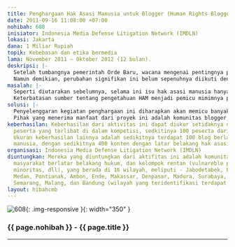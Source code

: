 ```yaml
---
title: Penghargaan Hak Asasi Manusia untuk Blogger (Human Rights Blogger Award)
date: 2011-09-16 11:08:00 +07:00
nohibah: 608
inisiator: Indonesia Media Defense Litigation Network (IMDLN)
lokasi: Jakarta
dana: 1 Miliar Rupiah
topik: Kebebasan dan etika bermedia
lama: November 2011 – Oktober 2012 (12 bulan).
deskripsi: |-
  Setelah tumbangnya pemerintah Orde Baru, wacana mengenai pentingnya penguatan jaminan perlindungan hak asasi manusia, di aras publik mengalami penguatan cukup signifikan. Di level negara, juga ditindaklanjuti dengan lahirnya sejumlah instrumen perundang-undangan, seperti ditandai dengan lahirnya UU No. 39 Tahun 1999 tentang Hak Asasi Manusi; Reformasi Konstitusi 1999-2002, dengan hak asasi manusia sebagai salah satu agenda utama; serta pengesahan dua instrumen pokok HAM, menjadi hukum nasional (ICCPR dan ICESCR).
  Namun demikian, perubahan signifikan ini belum sepenuhnya diikuti dengan meningkatnya pemahaman publik pada umumnya, tentang pentingnya perlindungan hak asasi. Ini dikarenakan minimnya sumber yang dapat diakses dan dapat dimengerti publik secara mudah. Diskursus hak asasi, baik teori, instrumen maupun implementasi, hanya dipahami oleh sekelompok orang semata, khususnya mereka para aktivis hak asasi manusia. Untuk itu, kegiatan ini menjadi penting dalam rangka mempromosikan hak asasi manusia di kalangan warga pada umumnya. Kegiatan ini diharapkan akan memperbanyak konten lokal tentang hak asasi manusia dari beragam sudut pandang, sehingga memperbanyak sumber pengetahuan tentang HAM, dan semakin banyak orang memahami apa itu HAM. Selain itu, dengan banyaknya pihak yang terlibat dalam promosi hak asasi, juga akan menjadikan nilai-nilai HAM dimengerti sebagai nilai-nilai kewargaan yang dapat dipahami secara umum.
masalah: |-
  Seperti diutarakan sebelumnya, selama ini isu hak asasi manusia hanya menjadi diskursus yang hanya dipahami oleh segelintir orang saja, sebatas di kalangan aktivis hak asasi manusia, sementara publik luas sebagai pemegang hak (rights holder), justru tak cukup memahaminya. Selain itu, HAM juga seringkali masih dipahami sebatas hak sipil dan politik, sementara hak lain yang terkait dengan pemenehuan kebutuhan dasar manusia, justru belum dipahami sebagai hak HAM.
  Keterbatasan sumber tentang pengetahuan HAM menjadi pemicu mimimnya pemahaman publik tentang HAM, yang salah satunya diakibatkan oleh terbatasnya konten lokal tentang, khususnya bagi mereka pengguna internet dan teknologi digital lainnya. Pengemasan yang rumit juga menjadikan publik sulit untuk memahami secara komperhensif mengenai terma hak asasi, sehingga perlu pengemasan dan penampilan yang lebih inovatif, agar mudah dimengerti dan pahami khalayak pada umumnya.
solusi: |-
  Penyelenggaran kegiatan penghargaan ini diharapkan akan memicu banyak konten lokal tentang hak asasi manusia. Setidaknya dengan adanya penghargaan ini, dapat menjadi pemantik awal bagi publik pada umumnya, khususnya mereka para pengguna media sosial, untuk turut serta memperbanyak konten mengenai hak asasi manusia. Dengan adanya banyak konten lokal, yang dikemas dengan lebih inovatif dalam bahasa yang dimengerti publik pada umumnya, diharapkan masyarakat akan menjadi lebih mudah dalam memahami hak asasi manusia. Lebih jauh, dengan penyelenggaraan kegiatan ini, akan berdampak ke depan, bahwa promosi hak asasi manusia atau public awarenes hak asasi manusia, tidak lagi hanya menjadi tugas dan domain dari aktivis HAM, tetapi menjadi satu aktivitas yang bisa dilakukan oleh semua orang, dengan beregam media dan instrumen yang dimilikinya.
  Pihak yang menerima manfaat dari proyek ini adalah komunitas blogger, masyarakat berlatar belakang hukum, dan kelompok rentan (vulnareble people—LGBT, minoritas, dll), yang berada di 16 wilayah, meliputi: Jabodetabek, Palembang, Pekanbaru, Medan, Pontianak, Ambon, Ende, Makassar, Denpasar, Madura, Surabaya, Jogja, Solo, Semarang, Malang, dan Bandung (wilayah yang teridentifikasi terdapat komunitas blogger).
keberhasilan: Keberhasilan dari aktivitas ini dapat diukur setidaknya dari banyaknya
  peserta yang terlibat di dalam kompetisi, sedkitinya 100 peserta dari seluruh Indonesia.
  Ukuran keberhasilan lainnya adalah sedikitnya terdapat 100 blog berlatar hak asasi
  manusia, dengan sedikitnya 400 konten dengan latar belakang hak asasi manusia.
organisasi: Indonesia Media Defense Litigation Network (IMDLN)
diuntungkan: Mereka yang diuntungkan dari aktifitas ini adalah komunitas blogger,
  masyarakat berlatar belakang hukum, dan kelompok rentan (vulnareble people—LGBT,
  minoritas, dll), yang berada di 16 wilayah, meliputi - Jabodetabek, Palembang, Pekanbaru,
  Medan, Pontianak, Ambon, Ende, Makassar, Denpasar, Madura, Surabaya, Jogja, Solo,
  Semarang, Malang, dan Bandung (wilayah yang teridentifikasi terdapat komunitas blogger).
layout: hibahcmb
---
```


![608](/static/img/hibahcmb/608.png){: .img-responsive }{: width="350" }

### {{ page.nohibah }} - {{ page.title }}

---
